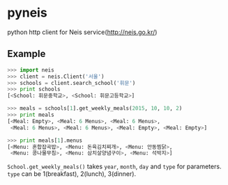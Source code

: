 # pyneis
python http client for Neis service(http://neis.go.kr/)

Example
-------
```python
>>> import neis
>>> client = neis.Client('서울')
>>> schools = client.search_school('휘문')
>>> print schools
[<School: 휘문중학교>, <School: 휘문고등학교>]

>>> meals = schools[1].get_weekly_meals(2015, 10, 10, 2)
>>> print meals
[<Meal: Empty>, <Meal: 6 Menus>, <Meal: 6 Menus>,
 <Meal: 6 Menus>, <Meal: 6 Menus>, <Meal: Empty>, <Meal: Empty>]

>>> print meals[1].menus
[<Menu: 혼합잡곡밥>, <Menu: 돈육김치찌개>, <Menu: 안동찜닭>,
 <Menu: 콩나물무침>, <Menu: 삼치살양념구이>, <Menu: 석박지>]
```

`School.get_weekly_meals()` takes `year`, `month`, `day` and `type` for parameters.
`type` can be 1(breakfast), 2(lunch), 3(dinner).
